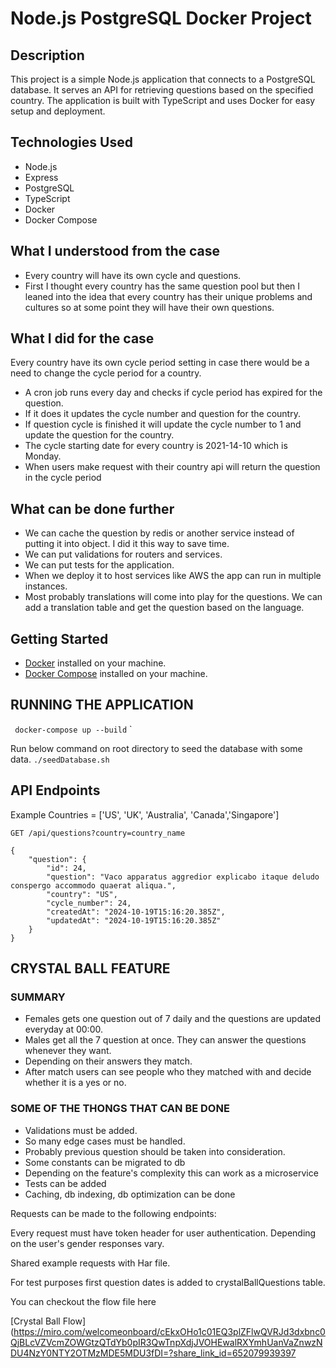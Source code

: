 # Node.js PostgreSQL Docker Project

## Description

This project is a simple Node.js application that connects to a PostgreSQL database. It serves an API for retrieving
questions based on the specified country. The application is built with TypeScript and uses Docker for easy setup and
deployment.

## Technologies Used

- Node.js
- Express
- PostgreSQL
- TypeScript
- Docker
- Docker Compose

## What I understood from the case

- Every country will have its own cycle and questions.
- First I thought every country has the same question pool but then I leaned into the idea that every country has their
  unique problems and cultures so at some point they will have their own questions.

## What I did for the case

Every country have its own cycle period setting in case there would be a need to change the cycle period for a country.

- A cron job runs every day and checks if cycle period has expired for the question.
- If it does it updates the cycle number and question for the country.
- If question cycle is finished it will update the cycle number to 1 and update the question for the country.
- The cycle starting date for every country is 2021-14-10 which is Monday.
- When users make request with their country api will return the question in the cycle period

## What can be done further

- We can cache the question by redis or another service instead of putting it into object. I did it this way to save
  time.
- We can put validations for routers and services.
- We can put tests for the application.
- When we deploy it to host services like AWS the app can run in multiple instances.
- Most probably translations will come into play for the questions. We can add a translation table and get the question
  based on the language.

## Getting Started

- [Docker](https://docs.docker.com/get-docker/) installed on your machine.
- [Docker Compose](https://docs.docker.com/compose/install/) installed on your machine.

## RUNNING THE APPLICATION

`
docker-compose up --build`
`

Run below command on root directory to seed the database with some data.
`
./seedDatabase.sh
`

## API Endpoints

Example Countries = ['US', 'UK', 'Australia', 'Canada','Singapore']

`
GET /api/questions?country=country_name
`

```
{
	"question": {
		"id": 24,
		"question": "Vaco apparatus aggredior explicabo itaque deludo conspergo accommodo quaerat aliqua.",
		"country": "US",
		"cycle_number": 24,
		"createdAt": "2024-10-19T15:16:20.385Z",
		"updatedAt": "2024-10-19T15:16:20.385Z"
	}
}
```

## CRYSTAL BALL FEATURE

### SUMMARY

- Females gets one question out of 7 daily and the questions are updated everyday at 00:00.
- Males get all the 7 question at once. They can answer the questions whenever they want.
- Depending on their answers they match.
- After match users can see people who they matched with and decide whether it is a yes or no.

### SOME OF THE THONGS THAT CAN BE DONE

- Validations must be added.
- So many edge cases must be handled.
- Probably previous question should be taken into consideration.
- Some constants can be migrated to db
- Depending on the feature's complexity this can work as a microservice
- Tests can be added
- Caching, db indexing, db optimization can be done

Requests can be made to the following endpoints:

Every request must have token header for user authentication. Depending on the user's gender responses vary.

Shared example requests with Har file.  

For test purposes first question dates is added to crystalBallQuestions table.

You can checkout the flow file here

[Crystal Ball Flow](https://miro.com/welcomeonboard/cEkxOHo1c01EQ3plZFlwQVRJd3dxbnc0QjBLcVZVcmZOWGtzQTdYb0pIR3QwTnpXdjJVOHEwalRXYmhUanVaZnwzNDU4NzY0NTY2OTMzMDE5MDU3fDI=?share_link_id=652079939397

